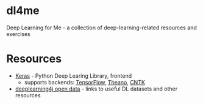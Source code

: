 # dl4me

Deep Learning for Me - a collection of deep-learning-related resources and exercises


# Resources

* [Keras](https://keras.io/) - Python Deep Learing Library, frontend
    * supports backends: [TensorFlow](https://www.tensorflow.org/), [Theano](http://deeplearning.net/software/theano/), [CNTK](https://docs.microsoft.com/en-us/cognitive-toolkit/setup-cntk-on-your-machine)
* [deeplearning4j open data](https://deeplearning4j.org/opendata) - links to useful DL datasets and other resources
